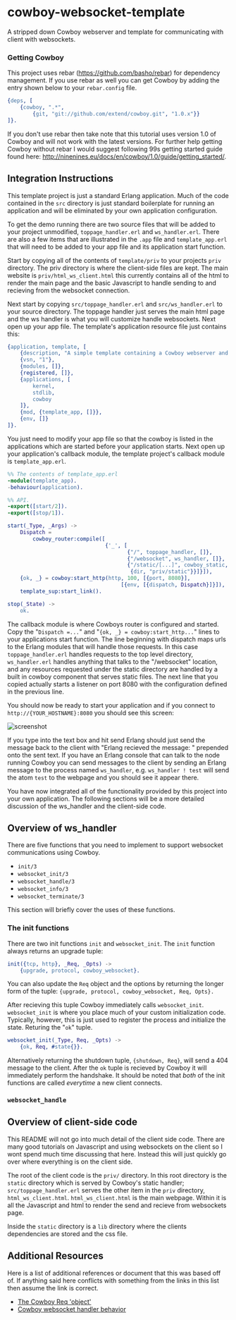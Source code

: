 # cowboy-websocket-template
A stripped down Cowboy webserver and template for communicating with client with websockets.

### Getting Cowboy

This project uses rebar (https://github.com/basho/rebar) for dependency management. If you use rebar as well you can get Cowboy by adding the entry shown below to your `rebar.config` file.

```erlang
{deps, [
	{cowboy, ".*",
		{git, "git://github.com/extend/cowboy.git", "1.0.x"}}
]}.
```
If you don't use rebar then take note that this tutorial uses version 1.0 of Cowboy and will not work with the latest versions. For further help getting Cowboy without rebar I would suggest following 99s getting started guide found here: http://ninenines.eu/docs/en/cowboy/1.0/guide/getting_started/.

## Integration Instructions

This template project is just a standard Erlang application. Much of the code contained in the `src` directory is just standard boilerplate for running an application and will be eliminated by your own application configuration.

To get the demo running there are two source files that will be added to your project unmodified, `toppage_handler.erl` and `ws_handler.erl`. There are also a few items that are illustrated in the `.app` file and `template_app.erl` that will need to be added to your app file and its application start function.

Start by copying all of the contents of `template/priv` to your projects `priv` directory. The priv directory is where the client-side files are kept. The main website is `priv/html_ws_client.html` this currently contains all of the html to render the main page and the basic Javascript to handle sending to and recieving from the websocket connection.

Next start by copying `src/toppage_handler.erl` and `src/ws_handler.erl` to your source directory. The toppage handler just serves the main html page and the ws handler is what you will customize handle websockets. Next open up your app file. The template's application resource file just contains this: 

```erlang
{application, template, [
	{description, "A simple template containing a Cowboy webserver and websocket communication"},
	{vsn, "1"},
	{modules, []},
	{registered, []},
	{applications, [
		kernel,
		stdlib,
		cowboy
	]},
	{mod, {template_app, []}},
	{env, []}
]}.
```

You just need to modify your app file so that the cowboy is listed in the applications which are started before your application starts. Next open up your application's callback module, the template project's callback module is `template_app.erl`.

```erlang
%% The contents of template_app.erl
-module(template_app).
-behaviour(application).

%% API.
-export([start/2]).
-export([stop/1]).

start(_Type, _Args) ->
    Dispatch = 
        cowboy_router:compile([
                               {'_', [
                                      {"/", toppage_handler, []},
                                      {"/websocket", ws_handler, []},
                                      {"/static/[...]", cowboy_static,
                                       {dir, "priv/static"}}]}]),
    {ok, _} = cowboy:start_http(http, 100, [{port, 8080}],
                                    [{env, [{dispatch, Dispatch}]}]),
    template_sup:start_link().

stop(_State) ->
	ok.
```
The callback module is where Cowboys router is configured and started. Copy the "`Dispatch =...`" and "`{ok, _} = cowboy:start_http...`" lines to your applications start function. The line beginning with dispatch maps urls to the Erlang modules that will handle those requests. In this case `toppage_handler.erl` handles requests to the top level directory, `ws_handler.erl` handles anything that talks to the "/websocket" location, and any resources requested under the static directory are handled by a built in cowboy component that serves static files. The next line that you copied actually starts a listener on port 8080 with the configuration defined in the previous line.

You should now be ready to start your application and if you connect to `http://{YOUR_HOSTNAME}:8080` you should see this screen:

![screenshot](https://raw.githubusercontent.com/fodder008/cowboy-websocket-template/fc263d507b3cc923bd527e66bd7a1f155d73763e/webScreen.png)

If you type into the text box and hit send Erlang should just send the message back to the client with "Erlang recieved the message: " prepended onto the sent text. If you have an Erlang console that can talk to the node running Cowboy you can send messages to the client by sending an Erlang message to the process named `ws_handler`, e.g. `ws_handler ! test` will send the atom `test` to the webpage and you should see it appear there.

You have now integrated all of the functionality provided by this project into your own application. The following sections will be a more detailed discussion of the ws_handler and the client-side code.
## Overview of ws_handler
There are five functions that you need to implement to support websocket communications using Cowboy.

* `init/3`
* `websocket_init/3`
* `websocket_handle/3`
* `websocket_info/3`
* `websocket_terminate/3`

This section will briefly cover the uses of these functions.

### The init functions
There are two init functions `init` and `websocket_init`. The `init` function always returns an upgrade tuple: 

```erlang
init({tcp, http}, _Req, _Opts) ->
    {upgrade, protocol, cowboy_websocket}.
```
You can also update the `Req` object and the options by returning the longer form of the tuple: `{upgrade, protocol, cowboy_websocket, Req, Opts}.`
  
After recieving this tuple Cowboy immediately calls `websocket_init`. `websocket_init` is where you place much of your custom initialization code. Typically, however, this is just used to register the process and initialize the state. Returing the "`ok`" tuple.

```erlang
websocket_init(_Type, Req, _Opts) ->
    {ok, Req, #state{}}.
```

Alternatively returning the shutdown tuple, `{shutdown, Req}`, will send a 404 message to the client. After the `ok` tuple is recieved by Cowboy it will immediately perform the handshake. It should be noted that *both* of the init functions are called *everytime* a new client connects.

### `websocket_handle`
## Overview of client-side code

This README will not go into much detail of the client side code. There are many good tutorials on Javascript and using websockets on the client so I wont spend much time discussing that here. Instead this will just quickly go over where everything is on the client side.

The root of the client code is the `priv/` directory. In this root directory is the `static` directory which is served by Cowboy's static handler; `src/toppage_handler.erl` serves the other item in the `priv` directory, `html_ws_client.html`. `html_ws_client.html` is the main webpage. Within it is all the Javascript and html to render the send and recieve from websockets page.

Inside the `static` directory is a `lib` directory where the clients dependencies are stored and the css file. 

## Additional Resources
Here is a list of additional references or document that this was based off of. If anything said here conflicts with something from the links in this list then assume the link is correct.

* [The Cowboy Req 'object'](http://ninenines.eu/docs/en/cowboy/1.0/guide/req/)
* [Cowboy websocket handler behavior](http://ninenines.eu/docs/en/cowboy/1.0/manual/cowboy_websocket_handler/)
